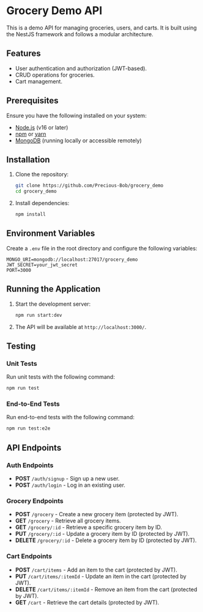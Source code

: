 # Grocery Demo API

This is a demo API for managing groceries, users, and carts. It is built using the NestJS framework and follows a modular architecture.

## Features

- User authentication and authorization (JWT-based).
- CRUD operations for groceries.
- Cart management.

## Prerequisites

Ensure you have the following installed on your system:

- [Node.js](https://nodejs.org/) (v16 or later)
- [npm](https://www.npmjs.com/) or [yarn](https://yarnpkg.com/)
- [MongoDB](https://www.mongodb.com/) (running locally or accessible remotely)

## Installation

1. Clone the repository:

   ```bash
   git clone https://github.com/Precious-Bob/grocery_demo
   cd grocery_demo
   ```

2. Install dependencies:
   ```bash
   npm install
   ```

## Environment Variables

Create a `.env` file in the root directory and configure the following variables:

```env
MONGO_URI=mongodb://localhost:27017/grocery_demo
JWT_SECRET=your_jwt_secret
PORT=3000
```

## Running the Application

1. Start the development server:

   ```bash
   npm run start:dev
   ```

2. The API will be available at `http://localhost:3000/`.

## Testing

### Unit Tests

Run unit tests with the following command:

```bash
npm run test
```

### End-to-End Tests

Run end-to-end tests with the following command:

```bash
npm run test:e2e
```

## API Endpoints

### Auth Endpoints

- **POST** `/auth/signup` - Sign up a new user.
- **POST** `/auth/login` - Log in an existing user.

### Grocery Endpoints

- **POST** `/grocery` - Create a new grocery item (protected by JWT).
- **GET** `/grocery` - Retrieve all grocery items.
- **GET** `/grocery/:id` - Retrieve a specific grocery item by ID.
- **PUT** `/grocery/:id` - Update a grocery item by ID (protected by JWT).
- **DELETE** `/grocery/:id` - Delete a grocery item by ID (protected by JWT).

### Cart Endpoints

- **POST** `/cart/items` - Add an item to the cart (protected by JWT).
- **PUT** `/cart/items/:itemId` - Update an item in the cart (protected by JWT).
- **DELETE** `/cart/items/:itemId` - Remove an item from the cart (protected by JWT).
- **GET** `/cart` - Retrieve the cart details (protected by JWT).
